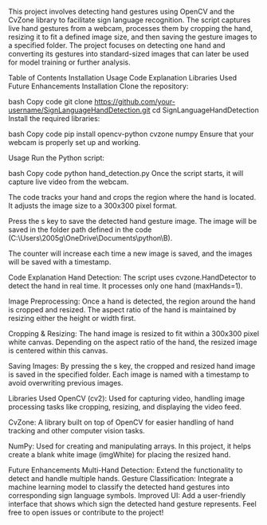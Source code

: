 This project involves detecting hand gestures using OpenCV and the CvZone library to facilitate sign language recognition. The script captures live hand gestures from a webcam, processes them by cropping the hand, resizing it to fit a defined image size, and then saving the gesture images to a specified folder. The project focuses on detecting one hand and converting its gestures into standard-sized images that can later be used for model training or further analysis.

Table of Contents
Installation
Usage
Code Explanation
Libraries Used
Future Enhancements
Installation
Clone the repository:

bash
Copy code
git clone https://github.com/your-username/SignLanguageHandDetection.git
cd SignLanguageHandDetection
Install the required libraries:

bash
Copy code
pip install opencv-python cvzone numpy
Ensure that your webcam is properly set up and working.

Usage
Run the Python script:

bash
Copy code
python hand_detection.py
Once the script starts, it will capture live video from the webcam.

The code tracks your hand and crops the region where the hand is located. It adjusts the image size to a 300x300 pixel format.

Press the s key to save the detected hand gesture image. The image will be saved in the folder path defined in the code (C:\\Users\\2005g\\OneDrive\\Documents\\python\\B).

The counter will increase each time a new image is saved, and the images will be saved with a timestamp.

Code Explanation
Hand Detection: The script uses cvzone.HandDetector to detect the hand in real time. It processes only one hand (maxHands=1).

Image Preprocessing: Once a hand is detected, the region around the hand is cropped and resized. The aspect ratio of the hand is maintained by resizing either the height or width first.

Cropping & Resizing: The hand image is resized to fit within a 300x300 pixel white canvas. Depending on the aspect ratio of the hand, the resized image is centered within this canvas.

Saving Images: By pressing the s key, the cropped and resized hand image is saved in the specified folder. Each image is named with a timestamp to avoid overwriting previous images.

Libraries Used
OpenCV (cv2): Used for capturing video, handling image processing tasks like cropping, resizing, and displaying the video feed.

CvZone: A library built on top of OpenCV for easier handling of hand tracking and other computer vision tasks.

NumPy: Used for creating and manipulating arrays. In this project, it helps create a blank white image (imgWhite) for placing the resized hand.

Future Enhancements
Multi-Hand Detection: Extend the functionality to detect and handle multiple hands.
Gesture Classification: Integrate a machine learning model to classify the detected hand gestures into corresponding sign language symbols.
Improved UI: Add a user-friendly interface that shows which sign the detected hand gesture represents.
Feel free to open issues or contribute to the project!
